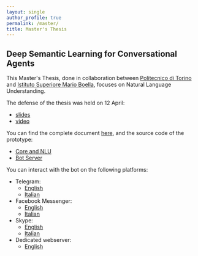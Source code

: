 ```yaml
---
layout: single
author_profile: true
permalink: /master/
title: Master's Thesis
---
```


## Deep Semantic Learning for Conversational Agents

This Master's Thesis, done in collaboration between [Politecnico di Torino](https://www.polito.it) and [Istituto Superiore Mario Boella](http://www.ismb.it/), focuses on Natural Language Understanding.

The defense of the thesis was held on 12 April:
- [slides](https://www.slideshare.net/MartinoMensio/deep-semantic-learning-for-conversational-agents-93694181)
- [video](https://youtu.be/OyJyip7_-yM)

You can find the complete document [here](http://dx.doi.org/10.13140/RG.2.2.31318.34887), and the source code of the prototype:
- [Core and NLU](https://github.com/D2KLab/botcycle)
- [Bot Server](https://github.com/MartinoMensio/botcycle-server)

You can interact with the bot on the following platforms:

- Telegram:
  - [English](https://telegram.me/botcycle_bot)
  - [Italian](https://telegram.me/botcycle_it_bot)
- Facebook Messenger:
  - [English](https://m.me/BotCycleEn)
  - [Italian](https://m.me/BotCycleIt)
- Skype:
  - [English](https://join.skype.com/bot/2cb007d1-5dd5-441a-8503-23268e2df32d)
  - [Italian](https://join.skype.com/bot/db2aa777-2e46-40fc-9e49-9bc9d1db201b)
- Dedicated webserver:
  - [English](https://botcycle-server.herokuapp.com/)
